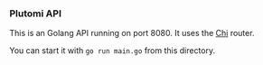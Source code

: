 ### Plutomi API

This is an Golang API running on port 8080. It uses the [Chi](https://github.com/go-chi/chi) router.

You can start it with `go run main.go` from this directory.
